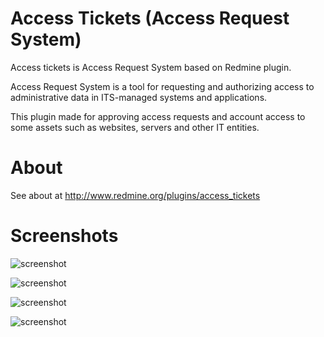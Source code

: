 # Access Tickets (Access Request System)
Access tickets is Access Request System based on Redmine plugin.

Access Request System is a tool for requesting and authorizing access to administrative data in ITS-managed systems and applications.

This plugin made for approving access requests and account access to some assets such as websites, servers and other IT entities.


# About
See about at http://www.redmine.org/plugins/access_tickets

# Screenshots
![screenshot](http://www.redmine.org/attachments/download/17059/Concept_s.jpg)

![screenshot](http://www.redmine.org/attachments/download/16511/accesses_list.png)

![screenshot](http://www.redmine.org/attachments/download/16509/resources_list.png)

![screenshot](http://www.redmine.org/attachments/download/16510/change_resource_details.png)

